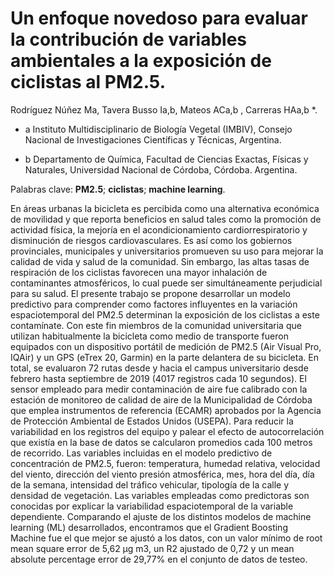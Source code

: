 # Un enfoque novedoso para evaluar la contribución de variables ambientales a la exposición de ciclistas al PM2.5.

Rodríguez Núñez Ma, Tavera Busso Ia,b, Mateos ACa,b , Carreras HAa,b *.

* a Instituto Multidisciplinario de Biología Vegetal (IMBIV), Consejo Nacional de Investigaciones Científicas y Técnicas, Argentina.

* b Departamento de Química, Facultad de Ciencias Exactas, Físicas y Naturales, Universidad Nacional de Córdoba, Córdoba. Argentina. 

Palabras clave: **PM2.5**; **ciclistas**; **machine learning**.

En áreas urbanas la bicicleta es percibida como una alternativa económica de movilidad y que reporta beneficios en salud tales como la promoción de actividad física, la mejoría en el acondicionamiento cardiorrespiratorio y disminución de riesgos cardiovasculares. Es así como los gobiernos provinciales, municipales y universitarios promueven su uso para mejorar la calidad de vida y salud de la comunidad. Sin embargo, las altas tasas de respiración de los ciclistas favorecen una mayor inhalación de contaminantes atmosféricos, lo cual puede ser simultáneamente perjudicial para su salud. El presente trabajo se propone desarrollar un modelo predictivo para comprender como factores influyentes en la variación espaciotemporal del PM2.5 determinan la exposición de los ciclistas a este contamínate. Con este fin miembros de la comunidad universitaria que utilizan habitualmente la bicicleta como medio de transporte fueron equipados con un dispositivo portátil de medición de PM2.5 (Air Visual Pro, IQAir) y un GPS (eTrex 20, Garmin) en la parte delantera de su bicicleta. En total, se evaluaron 72 rutas desde y hacia el campus universitario desde febrero hasta septiembre de 2019 (4017 registros cada 10 segundos). El sensor empleado para medir contaminación de aire fue calibrado con la estación de monitoreo de calidad de aire de la Municipalidad de Córdoba que emplea instrumentos de referencia (ECAMR) aprobados por la Agencia de Protección Ambiental de Estados Unidos (USEPA). Para reducir la variabilidad en los registros del equipo y palear el efecto de autocorrelación que existía en la base de datos se calcularon promedios cada 100 metros de recorrido. Las variables incluidas en el modelo predictivo de concentración de PM2.5, fueron: temperatura, humedad relativa, velocidad del viento, dirección del viento presión atmosférica, mes, hora del día, día de la semana, intensidad del tráfico vehicular, tipología de la calle y densidad de vegetación. Las variables empleadas como predictoras son conocidas por explicar la variabilidad espaciotemporal de la variable dependiente. Comparando el ajuste de los distintos modelos de machine learning (ML) desarrollados, encontramos que el Gradient Boosting Machine fue el que mejor se ajustó a los datos, con un valor mínimo de root mean square error de 5,62 µg m3, un R2 ajustado de 0,72 y un mean absolute percentage error de 29,77% en el conjunto de datos de testeo.
